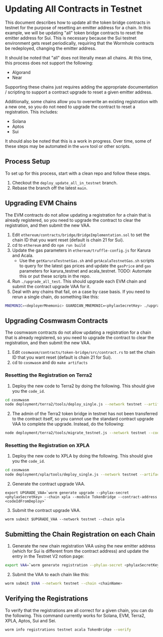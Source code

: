 # Updating All Contracts in Testnet
This document describes how to update all the token bridge contracts in testnet for the purpose of resetting an emitter address
for a chain. In this example, we will be updating "all" token bridge contracts to reset the emitter address for
Sui. This is necessary because the Sui testnet environment gets reset periodically, requiring that the Wormhole
contracts be redeployed, changing the emitter address.

It should be noted that "all" does not literally mean all chains. At this time, this process does not support the following:
- Algorand
- Near

Supporting these chains just requires adding the appropriate documentation / scripting to support a contract upgrade
to reset a given emitter address.

Additionally, some chains allow you to overwrite an existing registration with a new one, so you do not need to upgrade the contract to reset a registration. This includes:
- Solana
- Aptos
- Sui

It should also be noted that this is a work in progress. Over time, some of these steps may be automated in the `worm` tool or other scripts.

## Process Setup
To set up for this process, start with a clean repo and follow these steps.
1. Checkout the `deploy_update_all_in_testnet` branch.
2. Rebase the branch off the latest `main`.

## Upgrading EVM Chains
The EVM contracts do not allow updating a registration for a chain that is already registered, so you need to upgrade the contract to clear the registration, and then submit the new VAA.
1. Edit `ethereum/contracts/bridge/BridgeImplementation.sol` to set the chain ID that you want reset (default is chain 21 for Sui).
2. cd to `ethereum` and do `npm run build`
3. Update the gas parameters in `ethereum/truffle-config.js` for Karura and Acala.
   - Use the `getKaruraTestnetGas.sh` and `getAcalaTestnetGas.sh` scripts to query for the latest gas prices and update the `gasPrice` and `gas` parameters for karura_testnet and acala_testnet. TODO: Automate this or put these scripts in the repo.
4. Run `./upgrade_all_test`. This should upgrade each EVM chain and submit the contract upgrade VAA for it.
5. Deal with any chains that fail, on a case by case basis. If you need to rerun a single chain, do something like this:
```bash
MNEMONIC=<deployerMnemonic> GUARDIAN_MNEMONIC=<phylaxSecretKey> ./upgrade testnet TokenBridge acala
```

## Upgrading Cosmwasm Contracts
The cosmwasm contracts do not allow updating a registration for a chain that is already registered, so you need to upgrade the contract to clear the registration, and then submit the new VAA.
1. Edit `cosmwasm/contracts/token-bridge/src/contract.rs` to set the chain ID that you want reset (default is chain 21 for Sui).
2. cd to `cosmwasm` and do `make artifacts`

### Resetting the Registration on Terra2
1. Deploy the new code to Terra2 by doing the following. This should give you the `code_id`.
```bash
cd cosmwasm
node deployment/terra2/tools/deploy_single.js --network testnet --artifact artifacts/cw_token_bridge.wasm --mnemonic "<testnetDeployerSeedPhrase>"
```
2. The admin of the Terra2 token bridge in testnet has not been transferred to the contract itself, so you cannot use the standard contract upgrade VAA to complete the upgrade. Instead, do the following:
```bash
node deployment/terra2/tools/migrate_testnet.js --network testnet --code_id <codeIdFromDeploy> --contract terra1c02vds4uhgtrmcw7ldlg75zumdqxr8hwf7npseuf2h58jzhpgjxsgmwkvk --mnemonic "<testnetDeployerSeedPhrase>"
```

### Resetting the Registration on XPLA
1. Deploy the new code to XPLA by doing the following. This should give you the `code_id`.
```bash
cd cosmwasm
node deployment/xpla/tools/deploy_single.js --network testnet --artifact artifacts/cw_token_bridge.wasm --mnemonic "<testnetDeployerSeedPhrase>"
```
2. Generate the contract upgrade VAA.
```
export UPGRADE_VAA=`worm generate upgrade --phylax-secret <phylaxSecretKey> --chain xpla --module TokenBridge --contract-address <codeIdFromDeploy>`
```
3. Submit the contract upgrade VAA.
```
worm submit $UPGRADE_VAA --network testnet --chain xpla
```

## Submitting the Chain Registration on each Chain
1. Generate the new chain registration VAA using the new emitter address (which for Sui is different from the contract address) and update the entry in the Testnet V2 notion page:
```bash
export VAA=`worm generate registration --phylax-secret <phylaxSecretKey> --chain sui --module TokenBridge --contract-address <newEmitterAddress>`
```
2. Submit the VAA to each chain like this:
```bash
worm submit $VAA --network testnet --chain <chainName>
```

## Verifying the Registrations
To verify that the registrations are all correct for a given chain, you can do the following. This command currently works for Solana, EVM, Terra2, XPLA, Aptos, Sui and Sei.
```bash
worm info registrations testnet acala TokenBridge --verify
```